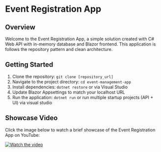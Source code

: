 # Event Registration App


## Overview

Welcome to the Event Registration App, a simple solution created with C# Web API with in-memory database and Blazor frontend. This application is follows the repository pattern and clean architecture.


## Getting Started

1. Clone the repository: `git clone [repository_url]`
2. Navigate to the project directory: `cd event-management-app`
3. Install dependencies: `dotnet restore` or via Visual Studio
4. Update Blazor Appsettings to match your localhost URL
5. Run the application: `dotnet run`  or run multiple startup projects (API + UI) via visual studio

## Showcase Video

Click the image below to watch a brief showcase of the Event Registration App on YouTube:

[![Watch the video](https://img.youtube.com/vi/jsLw8YR6tSE/0.jpg)](https://www.youtube.com/watch?v=jsLw8YR6tSE)


